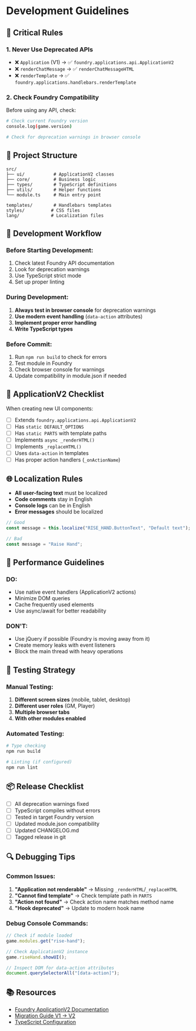 # Development Guidelines

## 🚨 Critical Rules

### 1. **Never Use Deprecated APIs**

- ❌ `Application` (V1) → ✅ `foundry.applications.api.ApplicationV2`
- ❌ `renderChatMessage` → ✅ `renderChatMessageHTML`
- ❌ `renderTemplate` → ✅ `foundry.applications.handlebars.renderTemplate`

### 2. **Check Foundry Compatibility**

Before using any API, check:

```bash
# Check current Foundry version
console.log(game.version)

# Check for deprecation warnings in browser console
```

## 📁 Project Structure

```
src/
├── ui/           # ApplicationV2 classes
├── core/         # Business logic
├── types/        # TypeScript definitions
├── utils/        # Helper functions
└── module.ts     # Main entry point

templates/        # Handlebars templates
styles/          # CSS files
lang/            # Localization files
```

## 🔧 Development Workflow

### Before Starting Development:

1. Check latest Foundry API documentation
2. Look for deprecation warnings
3. Use TypeScript strict mode
4. Set up proper linting

### During Development:

1. **Always test in browser console** for deprecation warnings
2. **Use modern event handling** (`data-action` attributes)
3. **Implement proper error handling**
4. **Write TypeScript types**

### Before Commit:

1. Run `npm run build` to check for errors
2. Test module in Foundry
3. Check browser console for warnings
4. Update compatibility in module.json if needed

## 🎯 ApplicationV2 Checklist

When creating new UI components:

- [ ] Extends `foundry.applications.api.ApplicationV2`
- [ ] Has `static DEFAULT_OPTIONS`
- [ ] Has `static PARTS` with template paths
- [ ] Implements `async _renderHTML()`
- [ ] Implements `_replaceHTML()`
- [ ] Uses `data-action` in templates
- [ ] Has proper action handlers (`_onActionName`)

## 🌐 Localization Rules

- **All user-facing text** must be localized
- **Code comments** stay in English
- **Console logs** can be in English
- **Error messages** should be localized

```typescript
// Good
const message = this.localize("RISE_HAND.ButtonText", "Default text");

// Bad
const message = "Raise Hand";
```

## 🚀 Performance Guidelines

### DO:

- Use native event handlers (ApplicationV2 actions)
- Minimize DOM queries
- Cache frequently used elements
- Use async/await for better readability

### DON'T:

- Use jQuery if possible (Foundry is moving away from it)
- Create memory leaks with event listeners
- Block the main thread with heavy operations

## 🧪 Testing Strategy

### Manual Testing:

1. **Different screen sizes** (mobile, tablet, desktop)
2. **Different user roles** (GM, Player)
3. **Multiple browser tabs**
4. **With other modules enabled**

### Automated Testing:

```bash
# Type checking
npm run build

# Linting (if configured)
npm run lint
```

## 📦 Release Checklist

- [ ] All deprecation warnings fixed
- [ ] TypeScript compiles without errors
- [ ] Tested in target Foundry version
- [ ] Updated module.json compatibility
- [ ] Updated CHANGELOG.md
- [ ] Tagged release in git

## 🔍 Debugging Tips

### Common Issues:

1. **"Application not renderable"** → Missing `_renderHTML`/`_replaceHTML`
2. **"Cannot find template"** → Check template path in `PARTS`
3. **"Action not found"** → Check action name matches method name
4. **"Hook deprecated"** → Update to modern hook name

### Debug Console Commands:

```javascript
// Check if module loaded
game.modules.get("rise-hand");

// Check ApplicationV2 instance
game.riseHand.showUI();

// Inspect DOM for data-action attributes
document.querySelectorAll("[data-action]");
```

## 📚 Resources

- [Foundry ApplicationV2 Documentation](https://foundryvtt.com/api/v11/classes/foundry.applications.api.ApplicationV2.html)
- [Migration Guide V1 → V2](https://foundryvtt.com/article/v11-application-migration/)
- [TypeScript Configuration](https://foundryvtt.com/article/typescript/)
